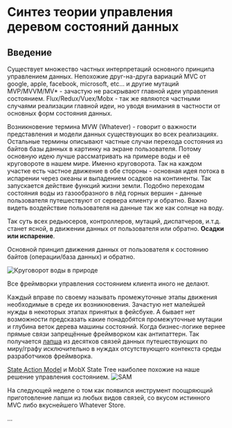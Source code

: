 # Синтез теории управления деревом состояний данных

## Введение

Существует множество частных интерпретаций основного принципа управлением данных. Непохожие друг-на-друга вариаций MVC от google, apple, facebook, microsoft, etc… и другие мутаций MVP/MVVM/MV* - зачастую не раскрывают главной идеи управления состоянием. Flux/Redux/Vuex/Mobx - так же являются частными случаями реализации главной идеи, но уводя внимания в частности от основных форм состояния данных. 

Возникновение термина MVW (Whatever) - говорит о важности представления и модели данных существующих во всех реализациях. Остальные термины описывают частные случаи перехода состояния из байтов базы данных в картинку на экране пользователя. Потому основную идею лучше рассматривать на примере воды и её круговороте в нашем мире. Именно круговорота. Так на каждом участке есть частное движение в обе стороны - основная идея потока в испарении через океаны и выпадением осадков на континенты. Так запускается действие функций жизни земли. Подобно переходам состояния воды из газообразного в лёд горных вершин - данные пользователя путешествуют от сервера клиенту и обратно. Важно видеть воздействие пользователя на данные так же как солнце на воду. 

Так суть всех редьюсеров, контроллеров, мутаций, диспатчеров, и.т.д. станет ясной, в движении данных от пользователя или обратно. 
**Осадки или испарение**. 

Основной принцип движения данных от пользователя к состоянию байтов (операции/база данных) и обратно.

![Круговорот воды в природе](https://upload.wikimedia.org/wikipedia/commons/1/19/Watercyclesummary.jpg)

Все фреймворки управления состоянием клиента иного не делают. 

Каждый вправе по своему называть промежуточные этапы движения необходимые в среде их возникновения. Зачастую нет малейшей нужды в некоторых этапах принятых в фейсбуке. А бывает нет возможности предсказать какие понадобятся промежуточные мутации и глубина веток дерева машины состояний. Когда бизнес-логике вернее прямые связи запрещённые фреймворком как антипаттерн. Так получается [лапша](https://habr.com/ru/post/326046/) из десятков связей данных путешествующих по миру/графу исключительно в нуждах отсутствующего контекста среды разработчиков фреймворка. 

[State Action Model](https://habr.com/ru/post/277113/) и MobX State Tree наиболее похожие на наше решение управления состоянием.
![SAM](https://habrastorage.org/files/6bb/124/52d/6bb12452d4c74672a635675c42a1c276.jpg)

На следующей неделе о том как появился инструмент поощряющий приготовление лапши из любых видов связей, со вкусом истинного MVC либо вкуснейшего Whatever Store.

...
